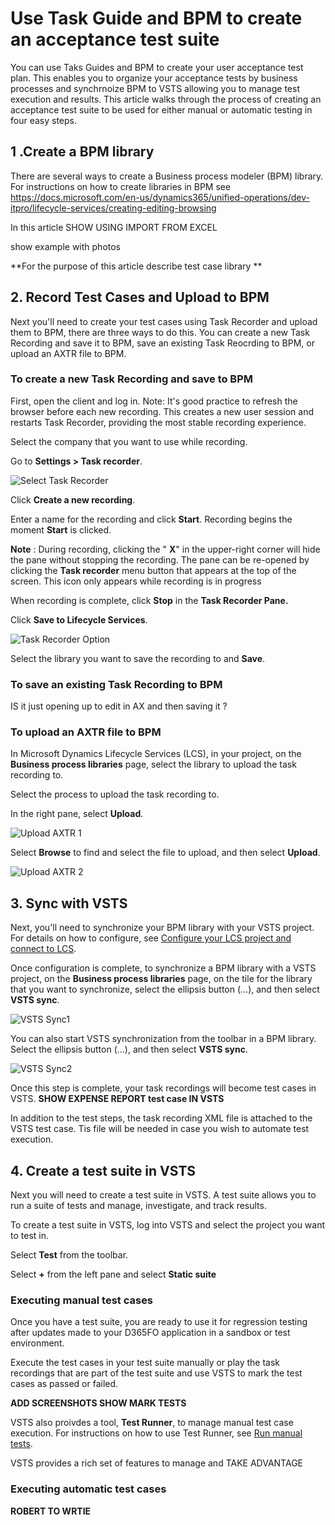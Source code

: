 # Use Task Guide and BPM to create an acceptance test suite

You can use Taks Guides and BPM to create your user acceptance test plan. This enables you to organize your acceptance tests by business processes and synchrnoize BPM to VSTS allowing you to manage test execution and results. This article walks through the process of creating an acceptance test suite to be used for either manual or automatic testing in four easy steps.

## 1 .Create a BPM library

There are several ways to create a Business process modeler (BPM) library. For instructions on how to create libraries in BPM see https://docs.microsoft.com/en-us/dynamics365/unified-operations/dev-itpro/lifecycle-services/creating-editing-browsing

In this article SHOW USING IMPORT FROM EXCEL 

show example with photos 

**For the purpose of this article describe test case library **

## 2. Record Test Cases and Upload to BPM 

Next you'll need to create your test cases using Task Recorder and upload them to BPM, there are three ways to do this. You can create a new Task Recording and save it to BPM, save an existing Task Reocrding to BPM, or upload an AXTR file to BPM.

### To create a new Task Recording and save to BPM 
First, open the client and log in. Note: It&#39;s good practice to refresh the browser before each new recording. This creates a new user session and restarts Task Recorder, providing the most stable recording experience.

Select the company that you want to use while recording.

Go to **Settings &gt; Task recorder**.

![Select Task Recorder](LINK "Select Task Recorder")

Click **Create a new recording**.

Enter a name for the recording and click **Start**. Recording begins the moment **Start** is clicked.

**Note** : During recording, clicking the &quot; **X**&quot; in the upper-right corner will hide the pane without stopping the recording. The pane can be re-opened by clicking the **Task recorder** menu button that appears at the top of the screen. This icon only appears while recording is in progress

When recording is complete, click **Stop** in the **Task Recorder Pane.**

Click **Save to Lifecycle Services**.

![Task Recorder Option](LINK "Task Recorder Options")

Select the library you want to save the recording to and **Save**.

### To save an existing Task Recording to BPM
IS it just opening up to edit in AX and then saving it ? 


### To upload an AXTR file to BPM 

In Microsoft Dynamics Lifecycle Services (LCS), in your project, on the **Business process libraries** page, select the library to upload the task recording to.

Select the process to upload the task recording to.

In the right pane, select **Upload**. 

![Upload AXTR 1](LINK "Upload AXTR 1")

Select **Browse** to find and select the file to upload, and then select **Upload**.

![Upload AXTR 2](LINK "Upload AXTR 2")


## 3. Sync with VSTS   

Next, you'll need to synchronize your BPM library with your VSTS project. For details on how to configure, see [Configure your LCS project and connect to LCS](https://docs.microsoft.com/en-us/dynamics365/unified-operations/dev-itpro/lifecycle-services/synchronize-bpm-vsts#configure-your-lcs-project-to-connect-to-vsts). 

Once configuration is complete, to synchronize a BPM library with a VSTS project, on the **Business process libraries** page, on the tile for the library that you want to synchronize, select the ellipsis button (…), and then select **VSTS sync**.

![VSTS Sync1](LINK "VSTS Sync1")

You can also start VSTS synchronization from the toolbar in a BPM library. Select the ellipsis button (…), and then select **VSTS sync**.

![VSTS Sync2](LINK "VSTS Sync2")

Once this step is complete, your task recordings will become test cases in VSTS.
**SHOW  EXPENSE REPORT test case IN VSTS**

In addition to the test steps, the task recording XML file is attached to the VSTS test case. Tis file will be needed in case you wish to automate test execution. 

## 4. Create a test suite in VSTS

Next you will need to create a test suite in VSTS. A test suite allows you to run a suite of tests and manage, investigate, and track  results. 

To create a test suite in VSTS, log into VSTS and select the project you want to test in.

Select **Test** from the toolbar.

Select **+** from the left pane and select **Static suite**


### Executing manual test cases

Once you have a test suite, you are ready to use it for regression testing after updates made to your D365FO application in a sandbox or test environment.  

Execute the test cases in your test suite manually or play the task recordings that are part of the test suite and use VSTS to mark the test cases as passed or failed.

**ADD SCREENSHOTS SHOW MARK TESTS**


VSTS also proivdes a tool, **Test Runner**, to manage manual test case execution. For instructions on how to use Test Runner, see [Run manual tests](https://docs.microsoft.com/en-us/vsts/manual-test/getting-started/run-manual-tests).


VSTS provides a rich set of features to manage and TAKE ADVANTAGE  
### Executing automatic test cases

**ROBERT TO WRTIE**
